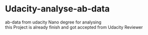 # Udacity-analyse-ab-data
ab-data from udacity Nano degree for analysing
<br>this Project is already finish and got accepted from Udacity Reviewer
